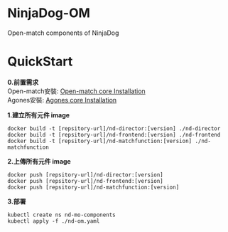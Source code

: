 # NinjaDog-OM
Open-match components of NinjaDog


# QuickStart
**0.前置需求** <br/>
Open-match安裝: [Open-match core Installation](https://openmatch.dev/site/docs/installation/) <br/>
Agones安裝: [Agones core Installation](https://agones.dev/site/docs/installation/) <br/>


**1.建立所有元件 image**
```
docker build -t [repsitory-url]/nd-director:[version] ./nd-director
docker build -t [repsitory-url]/nd-frontend:[version] ./nd-frontend
docker build -t [repsitory-url]/nd-matchfunction:[version] ./nd-matchfunction
```
**2.上傳所有元件 image**
```
docker push [repsitory-url]/nd-director:[version]
docker push [repsitory-url]/nd-frontend:[version] 
docker push [repsitory-url]/nd-matchfunction:[version] 
```

**3.部署**
```
kubectl create ns nd-mo-components
kubectl apply -f ./nd-om.yaml
```
